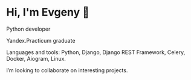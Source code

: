 # Hi, I'm Evgeny 👋 

Python developer

Yandex.Practicum graduate

Languages and tools: Python, Django, Django REST Framework, Celery, Docker, Aiogram, Linux.

I’m looking to collaborate on interesting projects.
